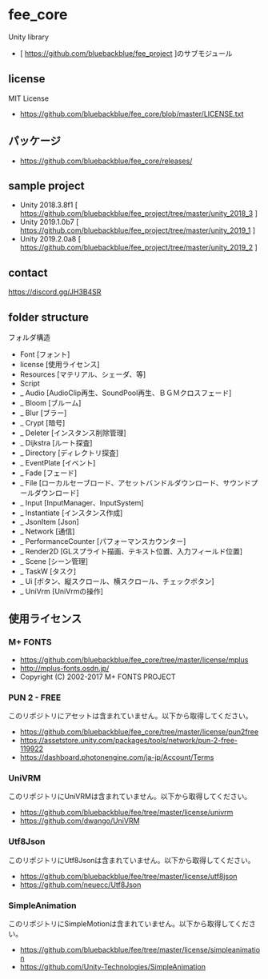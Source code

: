 # fee_core
Unity library
* [ https://github.com/bluebackblue/fee_project ]のサブモジュール

## license
MIT License
* https://github.com/bluebackblue/fee_core/blob/master/LICENSE.txt

## パッケージ
* https://github.com/bluebackblue/fee_core/releases/

## sample project
* Unity 2018.3.8f1 [ https://github.com/bluebackblue/fee_project/tree/master/unity_2018_3 ]
* Unity 2019.1.0b7 [ https://github.com/bluebackblue/fee_project/tree/master/unity_2019_1 ]
* Unity 2019.2.0a8 [ https://github.com/bluebackblue/fee_project/tree/master/unity_2019_2 ]

## contact
https://discord.gg/JH3B4SR

## folder structure
フォルダ構造
* Font [フォント]
* license [使用ライセンス]
* Resources [マテリアル、シェーダ、等]
* Script
* _ Audio [AudioClip再生、SoundPool再生、ＢＧＭクロスフェード]
* _ Bloom [ブルーム]
* _ Blur [ブラー]
* _ Crypt [暗号]
* _ Deleter [インスタンス削除管理]
* _ Dijkstra [ルート探査]
* _ Directory [ディレクトリ探査]
* _ EventPlate [イベント]
* _ Fade [フェード]
* _ File [ローカルセーブロード、アセットバンドルダウンロード、サウンドプールダウンロード]
* _ Input [InputManager、InputSystem]
* _ Instantiate [インスタンス作成]
* _ JsonItem [Json]
* _ Network [通信]
* _ PerformanceCounter [パフォーマンスカウンター]
* _ Render2D [GLスプライト描画、テキスト位置、入力フィールド位置]
* _ Scene [シーン管理]
* _ TaskW [タスク]
* _ Ui [ボタン、縦スクロール、横スクロール、チェックボタン]
* _ UniVrm [UniVrmの操作]

## 使用ライセンス

### M+ FONTS
* https://github.com/bluebackblue/fee_core/tree/master/license/mplus
* http://mplus-fonts.osdn.jp/
* Copyright (C) 2002-2017 M+ FONTS PROJECT

### PUN 2 - FREE
このリポジトリにアセットは含まれていません。以下から取得してください。
* https://github.com/bluebackblue/fee_core/tree/master/license/pun2free
* https://assetstore.unity.com/packages/tools/network/pun-2-free-119922
* https://dashboard.photonengine.com/ja-jp/Account/Terms

### UniVRM
このリポジトリにUniVRMは含まれていません。以下から取得してください。
* https://github.com/bluebackblue/fee/tree/master/license/univrm
* https://github.com/dwango/UniVRM

### Utf8Json
このリポジトリにUtf8Jsonは含まれていません。以下から取得してください。
* https://github.com/bluebackblue/fee/tree/master/license/utf8json
* https://github.com/neuecc/Utf8Json

### SimpleAnimation
このリポジトリにSimpleMotionは含まれていません。以下から取得してください。
* https://github.com/bluebackblue/fee/tree/master/license/simpleanimation
* https://github.com/Unity-Technologies/SimpleAnimation

